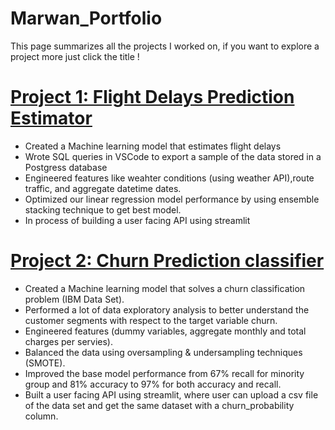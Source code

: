 # Marwan_Portfolio
This page summarizes all the projects I worked on, if you want to explore a project more just click the title !

# [Project 1: Flight Delays Prediction Estimator](https://github.com/MarwanH7/Flight-Prediction) 
* Created a Machine learning model that estimates flight delays 
* Wrote SQL queries in VSCode to export a sample of the data stored in a Postgress database
* Engineered features like weahter conditions (using weather API),route traffic, and aggregate datetime dates. 
* Optimized our linear regression model performance by using ensemble stacking technique to get best model. 
* In process of building a user facing API using streamlit 



# [Project 2: Churn Prediction classifier ](https://github.com/MarwanH7/Churn-Prediction) 
* Created a Machine learning model that solves a churn classification problem (IBM Data Set).
* Performed a lot of data exploratory analysis to better understand the customer segments with respect to the target variable churn. 
* Engineered features (dummy variables, aggregate monthly and total charges per servies).
* Balanced the data using oversampling & undersampling techniques (SMOTE).
* Improved the base model performance from 67% recall for minority group and 81% accuracy to 97% for both accuracy and recall. 
* Built a user facing API using streamlit, where user can upload a csv file of the data set and get the same dataset with a churn_probability column.
